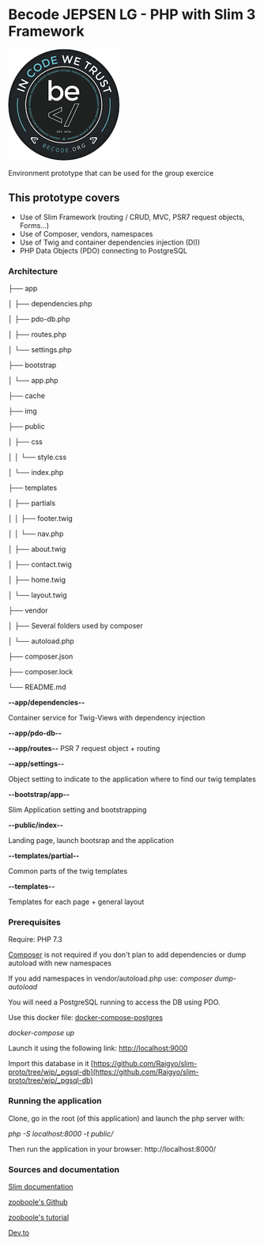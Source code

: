 
# Becode  JEPSEN LG - PHP with Slim 3 Framework

![Becode logo](img/becode-logo.png)

Environment prototype that can be used for the group exercice

## This prototype covers

* Use of Slim Framework (routing / CRUD, MVC, PSR7 request objects, Forms...)
* Use of Composer, vendors, namespaces
* Use of Twig and container dependencies injection (DI))
* PHP Data Objects (PDO) connecting to PostgreSQL

### Architecture

├── app

│   ├── dependencies.php

│   ├── pdo-db.php

│   ├── routes.php

│   └── settings.php   

├── bootstrap

│   └── app.php

├── cache



├── img

├── public

│   ├── css

│   │   └── style.css

│   └── index.php

├── templates

│   ├── partials

│   │   ├── footer.twig

│   │   └── nav.php

│   ├── about.twig

│   ├── contact.twig

│   ├── home.twig

│   └── layout.twig

├── vendor

│   ├── Several folders used by composer

│   └── autoload.php

├── composer.json

├── composer.lock

└── README.md


**--app/dependencies--**

Container service for Twig-Views with dependency injection

**--app/pdo-db--**

**--app/routes--**
PSR 7 request object + routing

**--app/settings--**

Object setting to indicate to the application where to find our twig templates

**--bootstrap/app--**

Slim Application setting and bootstrapping

**--public/index--**

Landing page, launch bootsrap and the application

**--templates/partial--**

Common parts of the twig templates

**--templates--**

Templates for each page + general layout

### Prerequisites

Require: PHP 7.3

[Composer](https://getcomposer.org/) is not required if you don't plan to add dependencies or dump autoload with new namespaces

If you add namespaces in vendor/autoload.php use: *composer dump-autoload*

You will need a PostgreSQL running to access the DB using PDO.

Use this docker file: [docker-compose-postgres](https://github.com/becodeorg/LIE-Jepsen-1.9/tree/master/02-the-hill/docker-compose-postgres)

*docker-compose up*

Launch it using the following link: [http://localhost:9000](http://localhost:9000)

Import this database in it [https://github.com/Raigyo/slim-proto/tree/wip/_pgsql-db](https://github.com/Raigyo/slim-proto/tree/wip/_pgsql-db)

### Running the application

Clone, go in the root (of this application) and launch the php server with:

*php -S localhost:8000 -t public/*



Then run the application in your browser: http://localhost:8000/

### Sources and documentation

[Slim documentation](http://www.slimframework.com/docs/)

[zooboole's Github](https://github.com/zooboole)

[zooboole's tutorial](https://phpocean.com/tutorials/back-end/workouts-with-slim-3-create-a-simple-website/48)

[Dev.to](https://dev.to/charliedevelops/getting-started-with-slim-php-framework-by-building-a-very-simple-mvcoop-app-4j2b)
